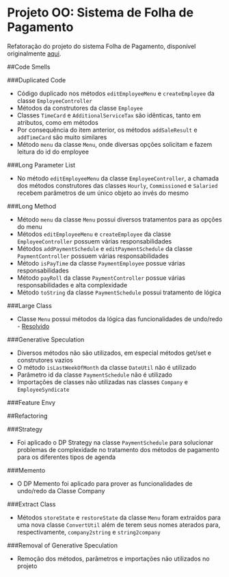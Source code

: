 # Projeto OO: Sistema de Folha de Pagamento

Refatoração do projeto do sistema Folha de Pagamento, disponível originalmente [aqui](https://github.com/marcio-henrique/Payroll).

##Code Smells

###Duplicated Code
- Código duplicado nos métodos `editEmployeeMenu` e `createEmployee` da classe `EmployeeController`
- Métodos da construtores da classe `Employee`
- Classes `TimeCard` e `AdditionalServiceTax` são idênticas, tanto em atributos, como em métodos
- Por consequência do item anterior, os métodos `addSaleResult` e `addTimeCard` são muito similares
- Método `menu` da classe `Menu`, onde diversas opções solicitam e fazem leitura do id do employee

###Long Parameter List
- No método `editEmployeeMenu` da classe `EmployeeController`, a chamada dos métodos construtores das classes `Hourly`,
`Commissioned` e `Salaried` recebem parâmetros de um único objeto ao invés do mesmo

###Long Method
- Método `menu` da classe `Menu` possui diversos tratamentos para as opções do menu
- Métodos `editEmployeeMenu` e `createEmployee` da classe `EmployeeController` possuem várias responsabilidades
- Métodos `addPaymentSchedule` e `editPaymentSchedule` da classe `PaymentController` possuem várias responsabilidades
- Método `isPayTime` da classe `PaymentEmployee` possue várias responsabilidades
- Método `payRoll` da classe `PaymentController` possue várias responsabilidades e alta complexidade
- Método `toString` da classe `PaymentSchedule` possui tratamento de lógica

###Large Class
- Classe `Menu` possui métodos da lógica das funcionalidades de undo/redo - [Resolvido](###Memento)

###Generative Speculation
- Diversos métodos não são utilizados, em especial métodos get/set e construtores vazios
- O método `isLastWeekOfMonth` da classe `DateUtil` não é utilizado
- Parâmetro id da classe `PaymentSchedule` não é utilizado
- Importações de classes não utilizadas nas classes `Company` e `EmployeeSyndicate`

###Feature Envy


##Refactoring

###Strategy
- Foi aplicado o DP Strategy na classe `PaymentSchedule` para solucionar problemas de complexidade no tratamento dos 
métodos de pagamento para os diferentes tipos de agenda

###Memento
- O DP Memento foi aplicado para prover as funcionalidades de undo/redo da Classe Company

###Extract Class
- Métodos `storeState` e `restoreState` da classe `Menu` foram extraídos para uma nova classe `ConvertUtil` além de terem
seus nomes aterados para, respectivamente, `company2string` e `string2company`

###Removal of Generative Speculation
- Remoção dos métodos, parâmetros e importações não utilizados no projeto